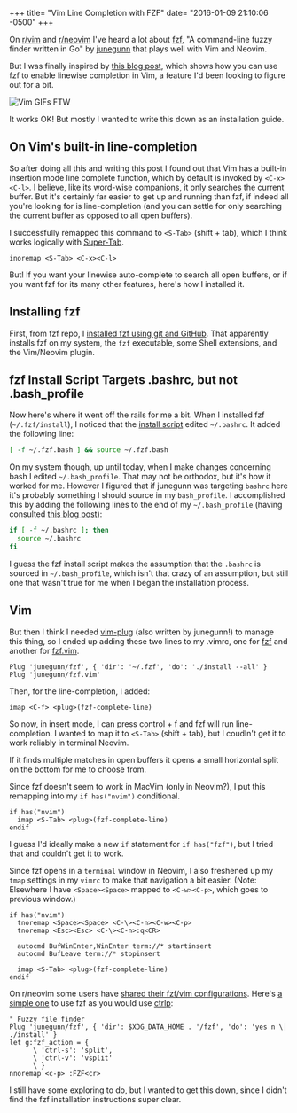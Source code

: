 +++
title= "Vim Line Completion with FZF"
date= "2016-01-09 21:10:06 -0500"
+++

On [r/vim](http://reddit.com/r/vim) and [r/neovim](https://www.reddit.com/r/neovim) I've heard a lot about [fzf](https://github.com/junegunn/fzf), "A command-line fuzzy finder written in Go" by [junegunn](https://github.com/junegunn) that plays well with Vim and Neovim. 

But I was finally inspired by [this blog post](http://tilvim.com/2016/01/06/fzf.html), which shows how you can use fzf to enable linewise completion in Vim, a feature I'd been looking to figure out for a bit.

<!-- more -->

![Vim GIFs FTW](http://tilvim.com/img/fzflinewise.gif)

It works OK! But mostly I wanted to write this down as an installation guide.

## On Vim's built-in line-completion

So after doing all this and writing this post I found out that Vim has a built-in insertion mode line complete function, which by default is invoked by `<C-x><C-l>`. I believe, like its word-wise companions, it only searches the current buffer. But it's certainly far easier to get up and running than fzf, if indeed all you're looking for is line-completion (and you can settle for only searching the current buffer as opposed to all open buffers).

I successfully remapped this command to `<S-Tab>` (shift + tab), which I think works logically with [Super-Tab](https://github.com/ervandew/supertab). 

```
inoremap <S-Tab> <C-x><C-l>
```

But! If you want your linewise auto-complete to search all open buffers, or if you want fzf for its many other features, here's how I installed it. 

## Installing fzf

First, from fzf repo, I [installed fzf using git and GitHub](https://github.com/junegunn/fzf#using-git-recommended). That apparently installs fzf on my system, the `fzf` executable, some Shell extensions, and the Vim/Neovim plugin. 

## fzf Install Script Targets .bashrc, but not .bash_profile

Now here's where it went off the rails for me a bit. When I installed fzf (`~/.fzf/install`), I noticed that the [install script](https://github.com/junegunn/fzf/blob/master/install) edited `~/.bashrc`. It added the following line:

```bash
[ -f ~/.fzf.bash ] && source ~/.fzf.bash
```
On my system though, up until today, when I make changes concerning bash I edited `~/.bash_profile`. That may not be orthodox, but it's how it worked for me. However I figured that if junegunn was targeting `bashrc` here it's probably something I should source in my `bash_profile`. I accomplished this by adding the following lines to the end of my `~/.bash_profile` (having consulted [this blog post](http://www.joshstaiger.org/archives/2005/07/bash_profile_vs.html)):

```bash
if [ -f ~/.bashrc ]; then
  source ~/.bashrc
fi
```

I guess the fzf install script makes the assumption that the `.bashrc` is sourced in `~/.bash_profile`, which isn't that crazy of an assumption, but still one that wasn't true for me when I began the installation process.

## Vim

But then I think I needed [vim-plug](https://github.com/junegunn/vim-plug) (also written by junegunn!) to manage this thing, so I ended up adding these two lines to my .vimrc, one for [fzf](https://github.com/junegunn/fzf) and another for [fzf.vim](https://github.com/junegunn/fzf.vim).

```
Plug 'junegunn/fzf', { 'dir': '~/.fzf', 'do': './install --all' }
Plug 'junegunn/fzf.vim'
```


Then, for the line-completion, I added: 

```
imap <C-f> <plug>(fzf-complete-line)
```

So now, in insert mode, I can press control + f and fzf will run line-completion. I wanted to map it to `<S-Tab>` (shift + tab), but I coudln't get it to work reliably in terminal Neovim. 

If it finds multiple matches in open buffers it opens a small horizontal split on the bottom for me to choose from. 

Since fzf doesn't seem to work in MacVim (only in Neovim?), I put this remapping into my `if has("nvim")` conditional. 

```
if has("nvim")
  imap <S-Tab> <plug>(fzf-complete-line)
endif
```

I guess I'd ideally make a new `if` statement for `if has("fzf")`, but I tried that and couldn't get it to work. 

Since fzf opens in a `terminal` window in Neovim, I also freshened up my `tmap` settings in my `vimrc` to make that navigation a bit easier. (Note: Elsewhere I have `<Space><Space>` mapped to `<C-w><C-p>`, which goes to previous window.)

```
if has("nvim")
  tnoremap <Space><Space> <C-\><C-n><C-w><C-p>
  tnoremap <Esc><Esc> <C-\><C-n>:q<CR>

  autocmd BufWinEnter,WinEnter term://* startinsert
  autocmd BufLeave term://* stopinsert
 
  imap <S-Tab> <plug>(fzf-complete-line)
endif
```

On r/neovim some users have [shared their fzf/vim configurations](https://www.reddit.com/r/neovim/comments/3oeko4/post_your_fzfvim_configurations/). Here's [a simple one](https://github.com/euclio/vimrc/blob/master/plugins.vim#L207) to use fzf as you would use [ctrlp](http://github.com/ctrlpvim/ctrlp.vim): 

```
" Fuzzy file finder
Plug 'junegunn/fzf', { 'dir': $XDG_DATA_HOME . '/fzf', 'do': 'yes n \| ./install' }
let g:fzf_action = {
      \ 'ctrl-s': 'split',
      \ 'ctrl-v': 'vsplit'
      \ }
nnoremap <c-p> :FZF<cr>
```

I still have some exploring to do, but I wanted to get this down, since I didn't find the fzf installation instructions super clear.
